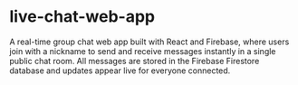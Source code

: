 # live-chat-web-app
A real-time group chat web app built with React and Firebase, where users join with a nickname to send and receive messages instantly in a single public chat room. All messages are stored in the Firebase Firestore database and updates appear live for everyone connected.
